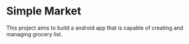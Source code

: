 # Simple Market 

This project aims to build a android app that is capable of 
creating and managing grocery list.
